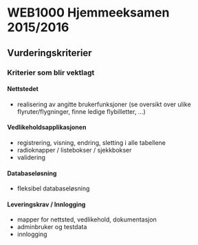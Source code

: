 # WEB1000 Hjemmeeksamen 2015/2016

## Vurderingskriterier</h2>
### Kriterier som blir vektlagt
<h4>Nettstedet</h4>
<ul>
  <li>realisering av angitte brukerfunksjoner (se  oversikt over ulike flyruter/flygninger, finne ledige flybilletter, ...)</li>
</ul>
<h4>Vedlikeholdsapplikasjonen</h4>
<ul>
  <li>registrering, visning, endring, sletting i alle tabellene</li>
  <li>radioknapper / listebokser / sjekkbokser</li>
  <li>validering</li>
</ul>
<h4>Databasel&oslash;sning</h4>
<ul>
  <li>fleksibel databasel&oslash;sning</li>
</ul>
<h4>Leveringskrav / Innlogging</h4>
<ul>
  <li>mapper for nettsted, vedlikehold, dokumentasjon</li>
  <li>adminbruker og testdata</li>
  <li>innlogging</li>
</ul>
